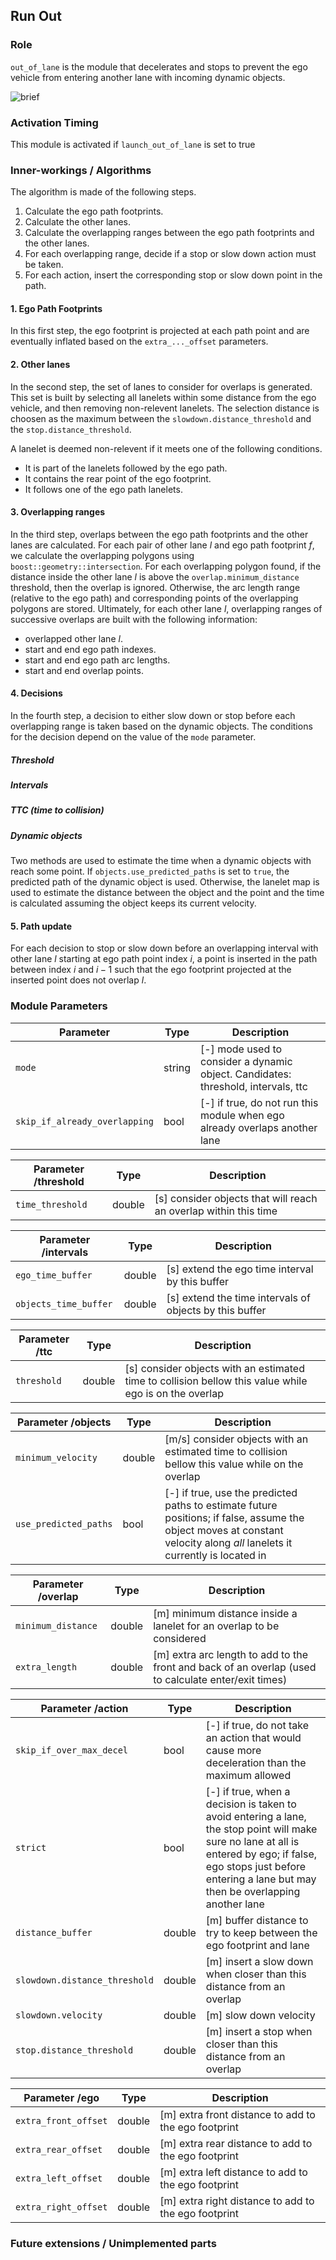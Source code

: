 ## Run Out

### Role

`out_of_lane` is the module that decelerates and stops to prevent the ego vehicle from entering another lane with incoming dynamic objects.

![brief](./docs/out_of_lane/out_of_lane-overview.svg)

### Activation Timing

This module is activated if `launch_out_of_lane` is set to true

### Inner-workings / Algorithms

The algorithm is made of the following steps.
1. Calculate the ego path footprints.
1. Calculate the other lanes.
1. Calculate the overlapping ranges between the ego path footprints and the other lanes.
1. For each overlapping range, decide if a stop or slow down action must be taken.
1. For each action, insert the corresponding stop or slow down point in the path.

#### 1. Ego Path Footprints

In this first step, the ego footprint is projected at each path point and are eventually inflated based on the `extra_..._offset` parameters.

#### 2. Other lanes

In the second step, the set of lanes to consider for overlaps is generated.
This set is built by selecting all lanelets within some distance from the ego vehicle, and then removing non-relevent lanelets.
The selection distance is choosen as the maximum between the `slowdown.distance_threshold` and the `stop.distance_threshold`.

A lanelet is deemed non-relevent if it meets one of the following conditions.
- It is part of the lanelets followed by the ego path.
- It contains the rear point of the ego footprint.
- It follows one of the ego path lanelets.

#### 3. Overlapping ranges

In the third step, overlaps between the ego path footprints and the other lanes are calculated.
For each pair of other lane $l$ and ego path footprint $f$, we calculate the overlapping polygons using `boost::geometry::intersection`.
For each overlapping polygon found, if the distance inside the other lane $l$ is above the `overlap.minimum_distance` threshold, then the overlap is ignored.
Otherwise, the arc length range (relative to the ego path) and corresponding points of the overlapping polygons are stored.
Ultimately, for each other lane $l$, overlapping ranges of successive overlaps are built with the following information:
- overlapped other lane $l$.
- start and end ego path indexes.
- start and end ego path arc lengths.
- start and end overlap points.

#### 4. Decisions

In the fourth step, a decision to either slow down or stop before each overlapping range is taken based on the dynamic objects.
The conditions for the decision depend on the value of the `mode` parameter.

##### Threshold

##### Intervals

##### TTC (time to collision)

##### Dynamic objects 

Two methods are used to estimate the time when a dynamic objects with reach some point.
If `objects.use_predicted_paths` is set to `true`, the predicted path of the dynamic object is used.
Otherwise, the lanelet map is used to estimate the distance between the object and the point and the time is calculated assuming the object keeps its current velocity.

#### 5. Path update

For each decision to stop or slow down before an overlapping interval with other lane $l$ starting at ego path point index $i$,
a point is inserted in the path between index $i$ and $i-1$ such that the ego footprint projected at the inserted point does not overlap $l$.

### Module Parameters

| Parameter               | Type   | Description                                                                                                              |
| ----------------------- | ------ | ------------------------------------------------------------------------------------------------------------------------ |
| `mode`      | string | [-] mode used to consider a dynamic object. Candidates: threshold, intervals, ttc |
| `skip_if_already_overlapping` | bool   | [-] if true, do not run this module when ego already overlaps another lane |

| Parameter /threshold | Type   | Description                                  |
| ------------------------- | ------ | -------------------------------------------- |
| `time_threshold`            | double | [s] consider objects that will reach an overlap within this time |

| Parameter /intervals | Type   | Description                                                                                                                   |
| --------------------------- | ------ | ----------------------------------------------------------------------------------------------------------------------------- |
| `ego_time_buffer`              | double | [s] extend the ego time interval by this buffer |
| `objects_time_buffer`              | double | [s] extend the time intervals of objects by this buffer |

| Parameter /ttc | Type   | Description                                           |
| ---------------------- | ------ | ----------------------------------------------------- |
| `threshold`               | double | [s] consider objects with an estimated time to collision bellow this value while ego is on the overlap |

| Parameter /objects | Type   | Description                                                                         |
| ------------------------ | ------ | ----------------------------------------------------------------------------------- |
| `minimum_velocity`            | double | [m/s] consider objects with an estimated time to collision bellow this value while on the overlap |
| `use_predicted_paths`       | bool | [-] if true, use the predicted paths to estimate future positions; if false, assume the object moves at constant velocity along *all* lanelets it currently is located in |

| Parameter /overlap | Type   | Description                                                   |
| -------------------------- | ------ | ------------------------------------------------------------- |
| `minimum_distance`                   | double | [m] minimum distance inside a lanelet for an overlap to be considered |
| `extra_length`                 | double | [m] extra arc length to add to the front and back of an overlap (used to calculate enter/exit times) |

| Parameter /action | Type   | Description                                                   |
| -------------------------- | ------ | ------------------------------------------------------------- |
| `skip_if_over_max_decel`                   | bool   | [-] if true, do not take an action that would cause more deceleration than the maximum allowed |
| `strict`                 | bool | [-] if true, when a decision is taken to avoid entering a lane, the stop point will make sure no lane at all is entered by ego; if false, ego stops just before entering a lane but may then be overlapping another lane |
| `distance_buffer`                 | double | [m] buffer distance to try to keep between the ego footprint and lane |
| `slowdown.distance_threshold`                 | double | [m] insert a slow down when closer than this distance from an overlap |
| `slowdown.velocity`                 | double | [m] slow down velocity |
| `stop.distance_threshold`                 | double | [m] insert a stop when closer than this distance from an overlap |

| Parameter /ego | Type   | Description                                                   |
| -------------------------- | ------ | ------------------------------------------------------------- |
| `extra_front_offset`       | double | [m] extra front distance to add to the ego footprint |
| `extra_rear_offset`       | double | [m] extra rear distance to add to the ego footprint |
| `extra_left_offset`       | double | [m] extra left distance to add to the ego footprint |
| `extra_right_offset`       | double | [m] extra right distance to add to the ego footprint |

### Future extensions / Unimplemented parts